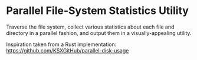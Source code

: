 # Parallel File-System Statistics Utility
Traverse the file system, collect various statistics about each file and directory in a parallel fashion, and output them in a visually-appealing utility.

Inspiration taken from a Rust implementation:
https://github.com/KSXGitHub/parallel-disk-usage
